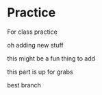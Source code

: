 # Practice
For class practice

oh adding new stuff

this might be a fun thing to add

this part is up for grabs

best branch
